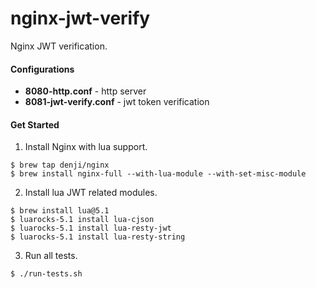 # nginx-jwt-verify
Nginx JWT verification.

#### Configurations
- **8080-http.conf** - http server
- **8081-jwt-verify.conf** - jwt token verification

#### Get Started
1. Install Nginx with lua support.
```
$ brew tap denji/nginx
$ brew install nginx-full --with-lua-module --with-set-misc-module
```
2. Install lua JWT related modules.
```
$ brew install lua@5.1
$ luarocks-5.1 install lua-cjson
$ luarocks-5.1 install lua-resty-jwt
$ luarocks-5.1 install lua-resty-string
```
3. Run all tests.
```
$ ./run-tests.sh
```
